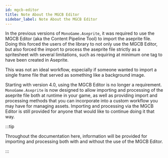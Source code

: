 ```yaml
---
id: mgcb-editor
title: Note About the MGCB Editor
sidebar_label: Note About the MGCB Editor
---
```


In the previous versions of `MonoGame.Aseprite`, it was required to use the MGCB Editor (aka the Content Pipeline Tool) to import the aseprite file. Doing this forced the users of the library to not only use the MGCB Editor, but also forced the import to process the aseprite file strictly as a spritesheet with several limitations, such as requiring at minimum one tag to have been created in Aseprite.

This was not an ideal workflow, especially if someone wanted to import a single frame file that served as something like a background image.

Starting with version 4.0, using the MGCB Editor is no longer a requirement. `MonoGame.Aseprite` is now designed to allow importing and processing of the aseprite file both at runtime in your game, as well as providing import and processing methods that you can incorporate into a custom workflow you may have for managing assets. Importing and processing via the MGCB Editor is still provided for anyone that would like to continue doing it that way.

:::tip

Throughout the documentation here, information will be provided for importing and processing both with and without the use of the MGCB Editor.

:::
